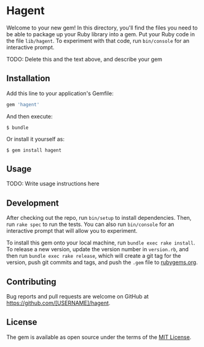 # Hagent

Welcome to your new gem! In this directory, you'll find the files you need to be able to package up your Ruby library into a gem. Put your Ruby code in the file `lib/hagent`. To experiment with that code, run `bin/console` for an interactive prompt.

TODO: Delete this and the text above, and describe your gem

## Installation

Add this line to your application's Gemfile:

```ruby
gem 'hagent'
```

And then execute:

    $ bundle

Or install it yourself as:

    $ gem install hagent

## Usage

TODO: Write usage instructions here

## Development

After checking out the repo, run `bin/setup` to install dependencies. Then, run `rake spec` to run the tests. You can also run `bin/console` for an interactive prompt that will allow you to experiment.

To install this gem onto your local machine, run `bundle exec rake install`. To release a new version, update the version number in `version.rb`, and then run `bundle exec rake release`, which will create a git tag for the version, push git commits and tags, and push the `.gem` file to [rubygems.org](https://rubygems.org).

## Contributing

Bug reports and pull requests are welcome on GitHub at https://github.com/[USERNAME]/hagent.

## License

The gem is available as open source under the terms of the [MIT License](https://opensource.org/licenses/MIT).
